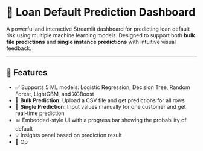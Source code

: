 # 💸 Loan Default Prediction Dashboard

A powerful and interactive Streamlit dashboard for predicting loan default risk using multiple machine learning models. Designed to support both **bulk file predictions** and **single instance predictions** with intuitive visual feedback.

---

## 🚀 Features

- ✅ Supports 5 ML models: Logistic Regression, Decision Tree, Random Forest, LightGBM, and XGBoost
- 📂 **Bulk Prediction**: Upload a CSV file and get predictions for all rows
- 🎯 **Single Prediction**: Input values manually for one customer and get real-time prediction
- 📊 Embedded-style UI with a progress bar showing the probability of default
- 💡 Insights panel based on prediction result
- 💾 Op
